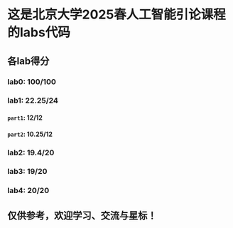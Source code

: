 # 这是北京大学2025春人工智能引论课程的labs代码
## 各lab得分
###  lab0: 100/100
###  lab1: 22.25/24
####  ``part1``: 12/12
####  ``part2``: 10.25/12
###  lab2: 19.4/20
###  lab3: 19/20
###  lab4: 20/20
## 仅供参考，欢迎学习、交流与星标！
